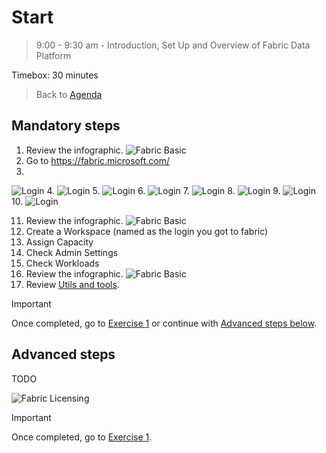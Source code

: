 # Start
> 9:00 - 9:30 am - Introduction, Set Up and Overview of Fabric Data Platform 

Timebox: 30 minutes
> Back to [Agenda](./../README.md#agenda)


## Mandatory steps

1. Review the infographic. 
![Fabric Basic](https://microsoft.github.io/fabricnotes/images/notes/03-fabric-saas-product.png)
2. Go to https://fabric.microsoft.com/
3. 
![Login](../media/start/1.jpg)
4. 
![Login](../media/start/2.jpg)
5. 
![Login](../media/start/3.jpg)
6. 
![Login](../media/start/4.jpg)
7. 
![Login](../media/start/5.jpg)
8. 
![Login](../media/start/6.jpg)
9. 
![Login](../media/start/7.jpg)
10. 
![Login](../media/start/8.jpg)

11. Review the infographic. 
![Fabric Basic](https://microsoft.github.io/fabricnotes/images/notes/02-understand-fabric-ui.png)
12. Create a Workspace (named as the login you got to fabric)
13. Assign Capacity
14. Check Admin Settings
15. Check Workloads
16. Review the infographic. 
![Fabric Basic](https://microsoft.github.io/fabricnotes/images/notes/08-fabric-lingo-part-1.png)
17. Review [Utils and tools](./../README.md#utils-and-tools).


> [!IMPORTANT]
> Once completed, go to [Exercise 1](./../exercise-1/exercise-1.md) or continue with [Advanced steps below](#advanced-steps).

## Advanced steps
TODO

![Fabric Licensing](https://microsoft.github.io/fabricnotes/images/notes/13-fabric-licensing.png)


> [!IMPORTANT]
> Once completed, go to [Exercise 1](./../exercise-1/exercise-1.md).